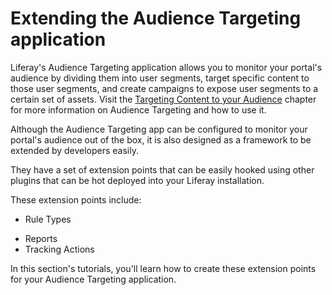 # Extending the Audience Targeting application [](id=extending-the-audience-targeting-application)

Liferay's Audience Targeting application allows you to monitor your portal's
audience by dividing them into user segments, target specific content to those
user segments, and create campaigns to expose user segments to a certain set of
assets. Visit the
[Targeting Content to your Audience](/discover/portal/-/knowledge_base/6-2/targeting-content-to-your-audience)
chapter for more information on Audience Targeting and how to use it.

Although the Audience Targeting app can be configured to monitor your portal's
audience out of the box, it is also designed as a framework to be extended by
developers easily.

They have a set of extension points that can be easily hooked using other
plugins that can be hot deployed into your Liferay installation.

These extension points include:

* Rule Types
<!-- * Rules Engine -->
* Reports
* Tracking Actions

In this section's tutorials, you'll learn how to create these extension points
for your Audience Targeting application.

